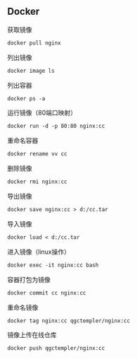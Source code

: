 ## Docker

获取镜像

```markdown
docker pull nginx
```

列出镜像

```markdown
docker image ls
```

列出容器

```markdown
docker ps -a
```

运行镜像（80端口映射）

```markdown
docker run -d -p 80:80 nginx:cc
```

重命名容器

```markdown
docker rename vv cc
```

删除镜像

```markdown
docker rmi nginx:cc
```

导出镜像

```markdown
docker save nginx:cc > d:/cc.tar
```

导入镜像

```markdown
docker load < d:/cc.tar
```

进入镜像（linux操作）

```markdown
docker exec -it nginx:cc bash
```

容器打包为镜像

```markdown
docker commit cc nginx:cc
```

重命名镜像

```markdown
docker tag nginx:cc qgctempler/nginx:cc
```

镜像上传在线仓库

```markdown
docker push qgctempler/nginx:cc
```








